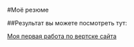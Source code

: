 #Моё резюме

##Результат вы можете посмотреть тут:

[Моя первая работа по вертске сайта](https://12nikita09.github.io/resume/)
